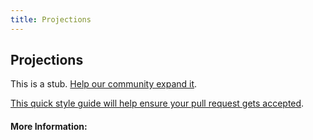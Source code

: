 ```yaml
---
title: Projections
---
```


## Projections

This is a stub. [Help our community expand it](https://github.com/freecodecamp/guides/tree/master/src/pages/articles/math/vectors/projections/index.md).

[This quick style guide will help ensure your pull request gets accepted](https://github.com/freeCodeCamp/guides/blob/master/README.md).

<!-- The article goes here, in GitHub-flavored Markdown. Feel free to add YouTube videos, images, and CodePen/JSBin embeds  -->

#### More Information:
<!-- Please add any articles you think might be helpful to read before writing the article -->


